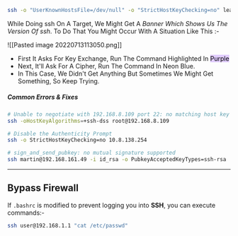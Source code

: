 ```sh
ssh -o "UserKnownHostsFile=/dev/null" -o "StrictHostKeyChecking=no" learner@192.168.50.52
```
While Doing ssh On A Target, We Might Get A *Banner Which Shows Us The Version Of ssh*. To Do That You Might Occur With A Situation Like This :-

![[Pasted image 20220713113050.png]]

- First It Asks For Key Exchange, Run The Command Highlighted In <mark style="background: #D2B3FFA6;">Purple</mark>
- Next, It'll Ask For A Cipher, Run The Command In Neon Blue.
- In This Case, We Didn't Get Anything But Sometimes We Might Get Something, So Keep Trying.

##### Common Errors & Fixes
```sh
# Unable to negotiate with 192.168.8.109 port 22: no matching host key type found. Their offer: ssh-dss
ssh -oHostKeyAlgorithms=+ssh-dss root@192.168.8.109

# Disable the Authenticity Prompt
ssh -o StrictHostKeyChecking=no 10.8.138.254

# sign_and_send_pubkey: no mutual signature supported
ssh martin@192.168.161.49 -i id_rsa -o PubkeyAcceptedKeyTypes=ssh-rsa
```

---
## Bypass Firewall
If `.bashrc` is modified to prevent logging you into **SSH**, you can execute commands:-
```sh
ssh user@192.168.1.1 "cat /etc/passwd"
```
